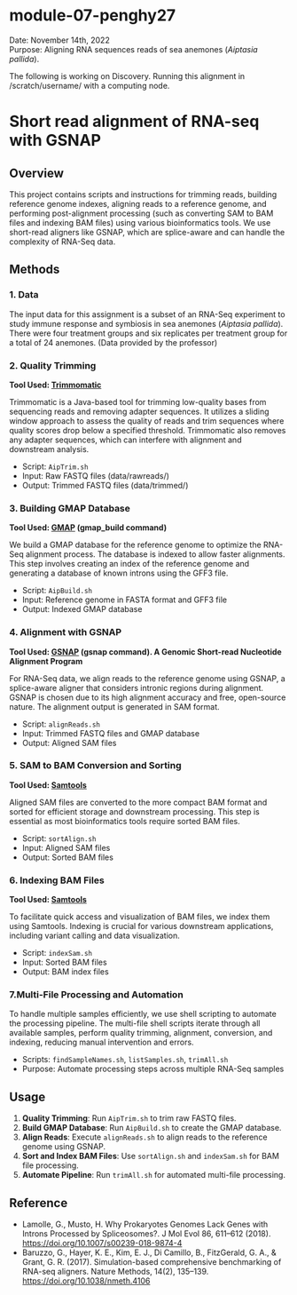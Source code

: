 # module-07-penghy27  
Date: November 14th, 2022  
Purpose: Aligning RNA sequences reads of sea anemones (*Aiptasia pallida*).

The following is working on Discovery. Running this alignment in /scratch/username/ with a computing node.

# Short read alignment of RNA-seq with GSNAP

## Overview  
This project contains scripts and instructions for trimming reads, building reference genome indexes, aligning reads to a reference genome, and performing post-alignment processing (such as converting SAM to BAM files and indexing BAM files) using various bioinformatics tools. We use short-read aligners like GSNAP, which are splice-aware and can handle the complexity of RNA-Seq data. 

## Methods  
### 1. Data 
The input data for this assignment is a subset of an RNA-Seq experiment to study immune response and symbiosis in sea anemones (*Aiptasia pallida*). There were four treatment groups and six replicates per treatment group for a total of 24 anemones. (Data provided by the professor)

### 2. Quality Trimming

**Tool Used: [Trimmomatic](http://www.usadellab.org/cms/?page=trimmomatic)**

Trimmomatic is a Java-based tool for trimming low-quality bases from sequencing reads and removing adapter sequences. It utilizes a sliding window approach to assess the quality of reads and trim sequences where quality scores drop below a specified threshold. Trimmomatic also removes any adapter sequences, which can interfere with alignment and downstream analysis.

- Script: `AipTrim.sh`
- Input: Raw FASTQ files (data/rawreads/)
- Output: Trimmed FASTQ files (data/trimmed/)

### 3. Building GMAP Database

**Tool Used: [GMAP](https://academic.oup.com/bioinformatics/article/21/9/1859/409207) (gmap_build command)**

We build a GMAP database for the reference genome to optimize the RNA-Seq alignment process. The database is indexed to allow faster alignments. This step involves creating an index of the reference genome and generating a database of known introns using the GFF3 file.

- Script: `AipBuild.sh`
- Input: Reference genome in FASTA format and GFF3 file
- Output: Indexed GMAP database

### 4. Alignment with GSNAP

**Tool Used: [GSNAP](http://research-pub.gene.com/gmap/) (gsnap command). A Genomic Short-read Nucleotide Alignment Program**

For RNA-Seq data, we align reads to the reference genome using GSNAP, a splice-aware aligner that considers intronic regions during alignment. GSNAP is chosen due to its high alignment accuracy and free, open-source nature. The alignment output is generated in SAM format.

- Script: `alignReads.sh`
- Input: Trimmed FASTQ files and GMAP database
- Output: Aligned SAM files

### 5. SAM to BAM Conversion and Sorting

**Tool Used: [Samtools](http://www.htslib.org)**

Aligned SAM files are converted to the more compact BAM format and sorted for efficient storage and downstream processing. This step is essential as most bioinformatics tools require sorted BAM files.

- Script: `sortAlign.sh`
- Input: Aligned SAM files
- Output: Sorted BAM files

### 6. Indexing BAM Files

**Tool Used: [Samtools](http://www.htslib.org)**

To facilitate quick access and visualization of BAM files, we index them using Samtools. Indexing is crucial for various downstream applications, including variant calling and data visualization.

- Script: `indexSam.sh`
- Input: Sorted BAM files
- Output: BAM index files

### 7.Multi-File Processing and Automation

To handle multiple samples efficiently, we use shell scripting to automate the processing pipeline. The multi-file shell scripts iterate through all available samples, perform quality trimming, alignment, conversion, and indexing, reducing manual intervention and errors.

- Scripts: `findSampleNames.sh`, `listSamples.sh`, `trimAll.sh`
- Purpose: Automate processing steps across multiple RNA-Seq samples


## Usage

1. **Quality Trimming**: Run `AipTrim.sh` to trim raw FASTQ files.
2. **Build GMAP Database**: Run `AipBuild.sh` to create the GMAP database.
3. **Align Reads**: Execute `alignReads.sh` to align reads to the reference genome using GSNAP.
4. **Sort and Index BAM Files**: Use `sortAlign.sh` and `indexSam.sh` for BAM file processing.
5. **Automate Pipeline**: Run `trimAll.sh` for automated multi-file processing.


## Reference
- Lamolle, G., Musto, H. Why Prokaryotes Genomes Lack Genes with Introns Processed by Spliceosomes?. J Mol Evol 86, 611–612 (2018). https://doi.org/10.1007/s00239-018-9874-4  
- Baruzzo, G., Hayer, K. E., Kim, E. J., Di Camillo, B., FitzGerald, G. A., & Grant, G. R. (2017). Simulation-based comprehensive benchmarking of RNA-seq aligners. Nature Methods, 14(2), 135–139. https://doi.org/10.1038/nmeth.4106  

